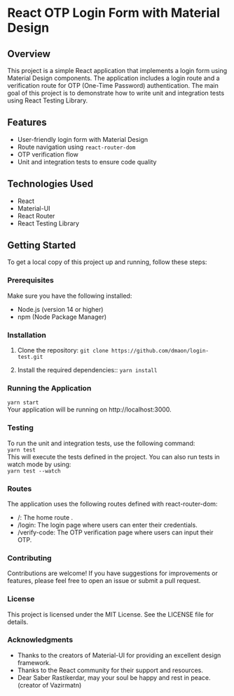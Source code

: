 # React OTP Login Form with Material Design

## Overview

This project is a simple React application that implements a login form using Material Design components. The application includes a login route and a verification route for OTP (One-Time Password) authentication. The main goal of this project is to demonstrate how to write unit and integration tests using React Testing Library.

## Features

- User-friendly login form with Material Design
- Route navigation using `react-router-dom`
- OTP verification flow
- Unit and integration tests to ensure code quality

## Technologies Used

- React
- Material-UI
- React Router
- React Testing Library

## Getting Started

To get a local copy of this project up and running, follow these steps:

### Prerequisites

Make sure you have the following installed:

- Node.js (version 14 or higher)
- npm (Node Package Manager)

### Installation

1. Clone the repository:
   `git clone https://github.com/dmaon/login-test.git`

1. Install the required dependencies::
   `yarn install`

### Running the Application

`yarn start`\
Your application will be running on http://localhost:3000.

### Testing

To run the unit and integration tests, use the following command:\
`yarn test`\
This will execute the tests defined in the project. You can also run tests in watch mode by using:\
`yarn test --watch`

### Routes

The application uses the following routes defined with react-router-dom:

- /: The home route .
- /login: The login page where users can enter their credentials.
- /verify-code: The OTP verification page where users can input their OTP.

### Contributing

Contributions are welcome! If you have suggestions for improvements or features, please feel free to open an issue or submit a pull request.

### License

This project is licensed under the MIT License. See the LICENSE file for details.

### Acknowledgments

- Thanks to the creators of Material-UI for providing an excellent design framework.
- Thanks to the React community for their support and resources.
- Dear Saber Rastikerdar, may your soul be happy and rest in peace. (creator of Vazirmatn)
